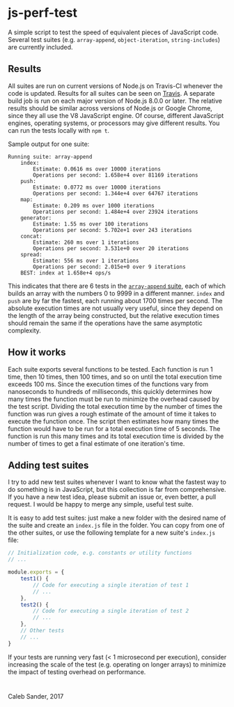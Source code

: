 # js-perf-test

A simple script to test the speed of equivalent pieces of JavaScript code.
Several test suites (e.g. `array-append`, `object-iteration`, `string-includes`) are currently included.

## Results

All suites are run on current versions of Node.js on Travis-CI whenever the code is updated.
Results for all suites can be seen on [Travis](https://travis-ci.org/calebsander/js-perf-test).
A separate build job is run on each major version of Node.js 8.0.0 or later.
The relative results should be similar across versions of Node.js or Google Chrome, since they all use the V8 JavaScript engine.
Of course, different JavaScript engines, operating systems, or processors may give different results.
You can run the tests locally with `npm t`.

Sample output for one suite:
````
Running suite: array-append
	index:
		Estimate: 0.0616 ms over 10000 iterations
		Operations per second: 1.658e+4 over 81169 iterations
	push:
		Estimate: 0.0772 ms over 10000 iterations
		Operations per second: 1.344e+4 over 64767 iterations
	map:
		Estimate: 0.209 ms over 1000 iterations
		Operations per second: 1.484e+4 over 23924 iterations
	generator:
		Estimate: 1.55 ms over 100 iterations
		Operations per second: 5.702e+1 over 243 iterations
	concat:
		Estimate: 260 ms over 1 iterations
		Operations per second: 3.531e+0 over 20 iterations
	spread:
		Estimate: 556 ms over 1 iterations
		Operations per second: 2.015e+0 over 9 iterations
	BEST: index at 1.658e+4 ops/s
````
This indicates that there are 6 tests in the [`array-append` suite](https://github.com/calebsander/js-perf-test/blob/master/array-append/index.js), each of which builds an array with the numbers 0 to 9999 in a different manner.
`index` and `push` are by far the fastest, each running about 1700 times per second.
The absolute execution times are not usually very useful, since they depend on the length of the array being constructed, but the relative execution times should remain the same if the operations have the same asymptotic complexity.

## How it works

Each suite exports several functions to be tested.
Each function is run 1 time, then 10 times, then 100 times, and so on until the total execution time exceeds 100 ms.
Since the execution times of the functions vary from nanoseconds to hundreds of milliseconds, this quickly determines how many times the function must be run to minimize the overhead caused by the test script.
Dividing the total execution time by the number of times the function was run gives a rough estimate of the amount of time it takes to execute the function once.
The script then estimates how many times the function would have to be run for a total execution time of 5 seconds.
The function is run this many times and its total execution time is divided by the number of times to get a final estimate of one iteration's time.

## Adding test suites

I try to add new test suites whenever I want to know what the fastest way to do something is in JavaScript, but this collection is far from comprehensive.
If you have a new test idea, please submit an issue or, even better, a pull request.
I would be happy to merge any simple, useful test suite.

It is easy to add test suites: just make a new folder with the desired name of the suite and create an `index.js` file in the folder.
You can copy from one of the other suites, or use the following template for a new suite's `index.js` file:
````javascript
// Initialization code, e.g. constants or utility functions
// ...

module.exports = {
	test1() {
		// Code for executing a single iteration of test 1
		// ...
	},
	test2() {
		// Code for executing a single iteration of test 2
		// ...
	},
	// Other tests
	// ...
}
````

If your tests are running very fast (< 1 microsecond per execution), consider increasing the scale of the test (e.g. operating on longer arrays) to minimize the impact of testing overhead on performance.

#
Caleb Sander, 2017